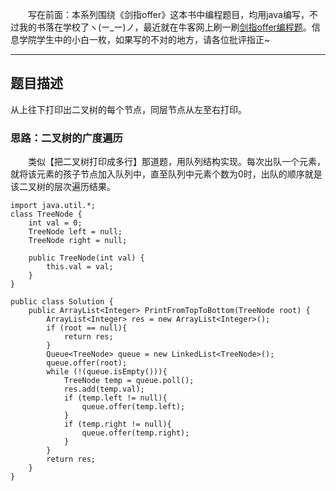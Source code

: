 &emsp;&emsp;写在前面：本系列围绕《剑指offer》这本书中编程题目，均用java编写，不过我的书落在学校了ヽ(ー_ー)ノ，最近就在牛客网上刷一刷[剑指offer编程题](https://www.nowcoder.com/ta/coding-interviews)。信息学院学生中的小白一枚，如果写的不对的地方，请各位批评指正~
___
## 题目描述
从上往下打印出二叉树的每个节点，同层节点从左至右打印。
### 思路：二叉树的广度遍历
&emsp;&emsp;类似【把二叉树打印成多行】那道题，用队列结构实现。每次出队一个元素，就将该元素的孩子节点加入队列中，直至队列中元素个数为0时，出队的顺序就是该二叉树的层次遍历结果。
```
import java.util.*;
class TreeNode {
    int val = 0;
    TreeNode left = null;
    TreeNode right = null;

    public TreeNode(int val) {
        this.val = val;
    }
}

public class Solution {
    public ArrayList<Integer> PrintFromTopToBottom(TreeNode root) {
        ArrayList<Integer> res = new ArrayList<Integer>();
        if (root == null){
            return res;
        }
        Queue<TreeNode> queue = new LinkedList<TreeNode>();
        queue.offer(root);
        while (!(queue.isEmpty())){
            TreeNode temp = queue.poll();
            res.add(temp.val);
            if (temp.left != null){
                queue.offer(temp.left);
            }
            if (temp.right != null){
                queue.offer(temp.right);
            }
        }
        return res;
    }
}
```